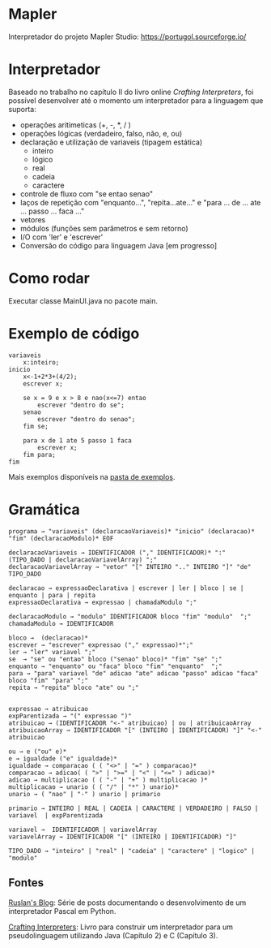 # Mapler

Interpretador do projeto Mapler Studio: https://portugol.sourceforge.io/

# Interpretador

Baseado no trabalho no capítulo II do livro online *Crafting Interpreters*, foi possível desenvolver até o momento um interpretador para a linguagem que suporta:

- operações aritimeticas (+, -, *, / )
- operações lógicas (verdadeiro, falso, não, e, ou)
- declaração e utilização de variaveis (tipagem estática)
	- inteiro
	- lógico
	- real
	- cadeia
	- caractere
- controle de fluxo com "se entao senao"
- laços de repetição com "enquanto...", "repita...ate..." e "para ... de ... ate ... passo ... faca ..."
- vetores 
- módulos (funções sem parâmetros e sem retorno)
- I/O com 'ler' e 'escrever'
- Conversão do código para linguagem Java [em progresso]


# Como rodar

Executar classe MainUI.java no pacote main.

# Exemplo de código

```
variaveis
	x:inteiro;
inicio
	x<-1+2*3+(4/2);
	escrever x;
	
	se x = 9 e x > 8 e nao(x<=7) entao
		escrever "dentro do se";
	senao
		escrever "dentro do senao";
	fim se;
	
	para x de 1 ate 5 passo 1 faca
		escrever x;
	fim para;
fim
```

Mais exemplos disponíveis na [pasta de exemplos](exemplos/).

# Gramática
```
programa → "variaveis" (declaracaoVariaveis)* "inicio" (declaracao)* "fim" (declaracaoModulo)* EOF 

declaracaoVariaveis → IDENTIFICADOR ("," IDENTIFICADOR)* ":" (TIPO_DADO | declaracaoVariavelArray) ";" 
declaracaoVariavelArray → "vetor" "[" INTEIRO ".." INTEIRO "]" "de" TIPO_DADO

declaracao → expressaoDeclarativa | escrever | ler | bloco | se | enquanto | para | repita 
expressaoDeclarativa → expressao | chamadaModulo ";" 

declaracaoModulo → "modulo" IDENTIFICADOR bloco "fim" "modulo"  ";"
chamadaModulo → IDENTIFICADOR 

bloco →  (declaracao)* 
escrever → "escrever" expressao ("," expressao)*";" 
ler → "ler" variavel ";" 
se  → "se" ou "entao" bloco ("senao" bloco)* "fim" "se" ";"
enquanto → "enquanto" ou "faca" bloco "fim" "enquanto"  ";"
para → "para" variavel "de" adicao "ate" adicao "passo" adicao "faca" bloco "fim" "para" ";"
repita → "repita" bloco "ate" ou ";"


expressao → atribuicao
expParentizada → "(" expressao ")"
atribuicao → (IDENTIFICADOR "<-" atribuicao) | ou | atribuicaoArray 
atribuicaoArray → IDENTIFICADOR "[" (INTEIRO | IDENTIFICADOR) "]" "<-" atribuicao

ou → e ("ou" e)*
e → igualdade ("e" igualdade)*
igualdade → comparacao ( ( "<>" | "=" ) comparacao)*
comparacao → adicao( ( ">" | ">=" | "<" | "<=" ) adicao)* 
adicao → multiplicacao ( ( "-" | "+" ) multiplicacao )* 
multiplicacao → unario ( ( "/" | "*" ) unario)* 
unario → ( "nao" | "-" ) unario | primario

primario → INTEIRO | REAL | CADEIA | CARACTERE | VERDADEIRO | FALSO | variavel  | expParentizada 

variavel →  IDENTIFICADOR | variavelArray
variavelArray → IDENTIFICADOR "[" (INTEIRO | IDENTIFICADOR) "]" 

TIPO_DADO → "inteiro" | "real" | "cadeia" | "caractere" | "logico" | "modulo"
```
## Fontes

[Ruslan's Blog](https://ruslanspivak.com/lsbasi-part1/ "Ruslan's Blog"):  Série de posts documentando o desenvolvimento de um interpretador Pascal em Python.

[Crafting Interpreters](https://www.craftinginterpreters.com/ "Crafting Interpreters"): Livro para construir um interpretador para um pseudolinguagem utilizando Java (Capítulo 2) e C (Capítulo 3).

